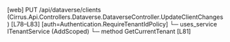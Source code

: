 [web] PUT /api/dataverse/clients  (Cirrus.Api.Controllers.Dataverse.DataverseController.UpdateClientChanges)  [L78–L83] [auth=Authentication.RequireTenantIdPolicy]
  └─ uses_service ITenantService (AddScoped)
    └─ method GetCurrentTenant [L81]

